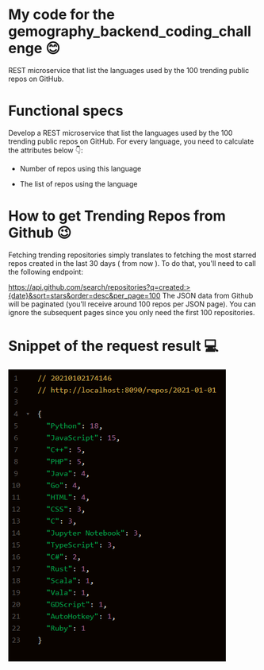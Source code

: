 # My code for the gemography_backend_coding_challenge :blush:
REST microservice that list the languages used by the 100 trending public repos on GitHub.

# Functional specs

Develop a REST microservice that list the languages used by the 100 trending public repos on GitHub.
For every language, you need to calculate the attributes below 👇:

* Number of repos using this language

* The list of repos using the language

# How to get Trending Repos from Github :wink:

Fetching trending repositories simply translates to fetching the most starred repos created in the last 30 days ( from now ). To do that, you'll need to call the following endpoint:

https://api.github.com/search/repositories?q=created:>{date}&sort=stars&order=desc&per_page=100
The JSON data from Github will be paginated (you'll receive around 100 repos per JSON page). You can ignore the subsequent pages since you only need the first 100 repositories.

# Snippet of the request result :computer:
   ![](images/json_result.png)
